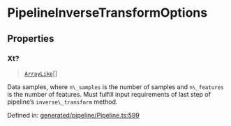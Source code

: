 # PipelineInverseTransformOptions

## Properties

### Xt?

> [`ArrayLike`](../types/ArrayLike.md)[]

Data samples, where `n\_samples` is the number of samples and `n\_features` is the number of features. Must fulfill input requirements of last step of pipeline’s `inverse\_transform` method.

Defined in:  [generated/pipeline/Pipeline.ts:599](https://github.com/transitive-bullshit/scikit-learn-ts/blob/122b3c0/packages/sklearn/src/generated/pipeline/Pipeline.ts#L599)
